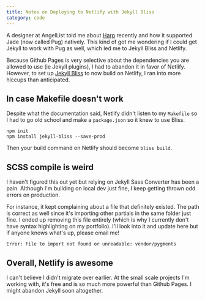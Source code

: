 ```yaml
---
title: Notes on Deploying to Netlify with Jekyll Bliss
category: code
---
```


A designer at AngelList told me about [Harp](http://harpjs.com/) recently and how it supported Jade (now called Pug) natively. This kind of got me wondering if I could get Jekyll to work with Pug as well, which led me to Jekyll Bliss and Netlify.

Because Github Pages is very selective about the dependencies you are allowed to use (ie Jekyll plugins), I had to abandon it in favor of Netlify. However, to set up [Jekyll Bliss](https://github.com/DougBeney/Jekyll-Bliss) to now build on Netlify, I ran into more hiccups than anticipated.

## In case Makefile doesn't work
Despite what the documentation said, Netlify didn't listen to my `Makefile` so I had to go old school and make a `package.json` so it knew to use Bliss.

```
npm init
npm install jekyll-bliss --save-prod
```

Then your build command on Netlify should become `bliss build`.

## SCSS compile is weird
I haven't figured this out yet but relying on Jekyll Sass Converter has been a pain. Although I'm building on local dev just fine, I keep getting thrown odd errors on production.

For instance, it kept complaining about a file that definitely existed. The path is correct as well since it's importing other partials in the same folder just fine. I ended up removing this file entirely (which is why I currently don't have syntax highlighting on my portfolio). I'll look into it and update here but if anyone knows what's up, please email me!

```
Error: File to import not found or unreadable: vendor/pygments
```

## Overall, Netlify is awesome
I can't believe I didn't migrate over earlier. At the small scale projects I'm working with, it's free and is so much more powerful than Github Pages. I might abandon Jekyll soon altogether.
